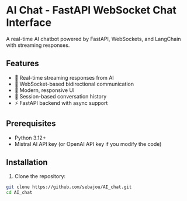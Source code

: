 # AI Chat - FastAPI WebSocket Chat Interface

A real-time AI chatbot powered by FastAPI, WebSockets, and LangChain with streaming responses.

## Features

- 🚀 Real-time streaming responses from AI
- 💬 WebSocket-based bidirectional communication
- 🎨 Modern, responsive UI
- 🔐 Session-based conversation history
- ⚡ FastAPI backend with async support

## Prerequisites

- Python 3.12+
- Mistral AI API key (or OpenAI API key if you modify the code)

## Installation

1. Clone the repository:
```bash
git clone https://github.com/sebajou/AI_chat.git
cd AI_chat
```